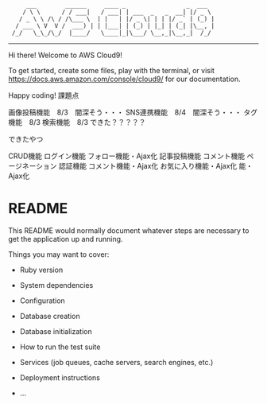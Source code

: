          ___        ______     ____ _                 _  ___  
        / \ \      / / ___|   / ___| | ___  _   _  __| |/ _ \ 
       / _ \ \ /\ / /\___ \  | |   | |/ _ \| | | |/ _` | (_) |
      / ___ \ V  V /  ___) | | |___| | (_) | |_| | (_| |\__, |
     /_/   \_\_/\_/  |____/   \____|_|\___/ \__,_|\__,_|  /_/ 
 ----------------------------------------------------------------- 


Hi there! Welcome to AWS Cloud9!

To get started, create some files, play with the terminal,
or visit https://docs.aws.amazon.com/console/cloud9/ for our documentation.

Happy coding!
課題点

画像投稿機能　8/3　闇深そう・・・
SNS連携機能　8/4　闇深そう・・・
タグ機能　8/3
検索機能　8/3 できた？？？？？

できたやつ

CRUD機能
ログイン機能
フォロー機能・Ajax化
記事投稿機能
コメント機能
ページネーション
認証機能
コメント機能・Ajax化
お気に入り機能・Ajax化
能・Ajax化



# README

This README would normally document whatever steps are necessary to get the
application up and running.

Things you may want to cover:

* Ruby version

* System dependencies

* Configuration

* Database creation

* Database initialization

* How to run the test suite

* Services (job queues, cache servers, search engines, etc.)

* Deployment instructions

* ...

